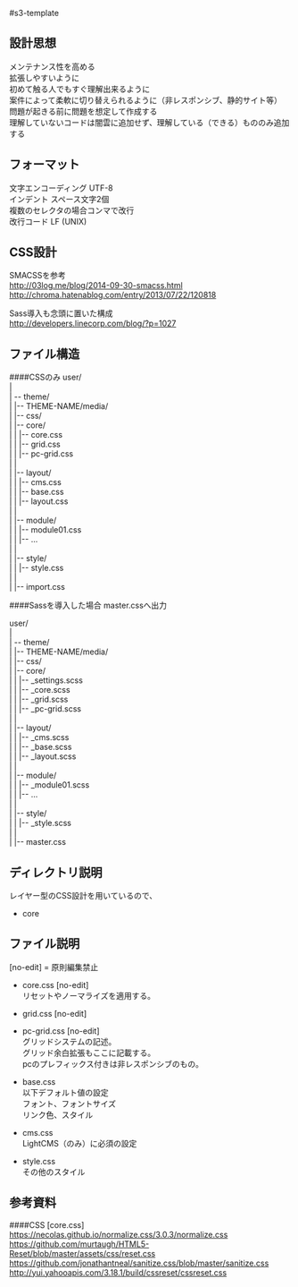 #s3-template

## 設計思想
メンテナンス性を高める  
拡張しやすいように  
初めて触る人でもすぐ理解出来るように  
案件によって柔軟に切り替えられるように（非レスポンシブ、静的サイト等）  
問題が起きる前に問題を想定して作成する  
理解していないコードは闇雲に追加せず、理解している（できる）もののみ追加する  


## フォーマット
文字エンコーディング UTF-8  
インデント スペース文字2個  
複数のセレクタの場合コンマで改行  
改行コード LF (UNIX)  


## CSS設計
SMACSSを参考  
http://03log.me/blog/2014-09-30-smacss.html  
http://chroma.hatenablog.com/entry/2013/07/22/120818  

Sass導入も念頭に置いた構成  
http://developers.linecorp.com/blog/?p=1027  


## ファイル構造
####CSSのみ
user/  
|  
| -- theme/  
|    |-- THEME-NAME/media/  
|        |-- css/  
|            |-- core/  
|            |   |-- core.css  
|            |   |-- grid.css  
|            |   |-- pc-grid.css  
|            |  
|            |-- layout/  
|            |   |-- cms.css  
|            |   |-- base.css  
|            |   |-- layout.css  
|            |  
|            |-- module/  
|            |   |-- module01.css  
|            |   |-- ...  
|            |  
|            |-- style/  
|            |   |-- style.css  
|            |  
|            |-- import.css  

####Sassを導入した場合
master.cssへ出力  

user/  
|  
| -- theme/  
|    |-- THEME-NAME/media/  
|        |-- css/  
|            |-- core/  
|            |   |-- \_settings.scss  
|            |   |-- \_core.scss  
|            |   |-- \_grid.scss  
|            |   |-- \_pc-grid.scss  
|            |  
|            |-- layout/  
|            |   |-- \_cms.scss  
|            |   |-- \_base.scss  
|            |   |-- \_layout.scss  
|            |  
|            |-- module/  
|            |   |-- \_module01.scss  
|            |   |-- ...  
|            |  
|            |-- style/  
|            |   |-- \_style.scss  
|            |  
|            |-- master.css  


## ディレクトリ説明
レイヤー型のCSS設計を用いているので、  
- core  


## ファイル説明
[no-edit] = 原則編集禁止  

- core.css [no-edit]  
リセットやノーマライズを適用する。

- grid.css [no-edit]  
- pc-grid.css [no-edit]  
グリッドシステムの記述。  
グリッド余白拡張もここに記載する。  
pcのプレフィックス付きは非レスポンシブのもの。  

- base.css  
以下デフォルト値の設定  
フォント、フォントサイズ  
リンク色、スタイル

- cms.css  
LightCMS（のみ）に必須の設定

- style.css  
その他のスタイル


## 参考資料
####CSS [core.css]
https://necolas.github.io/normalize.css/3.0.3/normalize.css  
https://github.com/murtaugh/HTML5-Reset/blob/master/assets/css/reset.css  
https://github.com/jonathantneal/sanitize.css/blob/master/sanitize.css  
http://yui.yahooapis.com/3.18.1/build/cssreset/cssreset.css  

